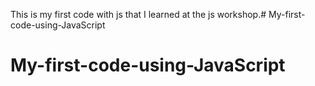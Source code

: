 This is my first code with js that I learned at the js workshop.# My-first-code-using-JavaScript
# My-first-code-using-JavaScript
